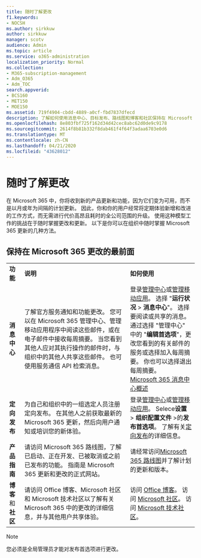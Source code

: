 ```yaml
---
title: 随时了解更改
f1.keywords:
- NOCSH
ms.author: sirkkuw
author: sirkkuw
manager: scotv
audience: Admin
ms.topic: article
ms.service: o365-administration
localization_priority: Normal
ms.collection:
- M365-subscription-management
- Adm_O365
- Adm_TOC
search.appverid:
- BCS160
- MET150
- MOE150
ms.assetid: 719f4904-cbdd-4889-a0cf-fbd7837dfecd
description: 了解如何使用消息中心、目标发布、路线图和博客和社区保持在 Microsoft 365 更新的最前面。
ms.openlocfilehash: 8e803fbf725f162d34d42cec8abc62d0de9c9178
ms.sourcegitcommit: 2614f8b81b332f8dab461f4f64f3adaa6703e0d6
ms.translationtype: MT
ms.contentlocale: zh-CN
ms.lasthandoff: 04/21/2020
ms.locfileid: "43628012"
---
```

# <a name="stay-on-top-of-changes"></a>随时了解更改

在 Microsoft 365 中，你将收到新的产品更新和功能，因为它们变为可用，而不是以月或年为间隔的计划更新。 因此，你和你的用户经常将定期体验新增和改进的工作方式，而无需进行代价高昂且耗时的全公司范围的升级。 使用这种模型工作的挑战在于随时掌握更改和更新。 以下是你可以在组织中随时掌握 Microsoft 365 更新的几种方法。

## <a name="stay-on-top-of-microsoft-365-changes"></a>保持在 Microsoft 365 更改的最前面

||||
|:-----|:-----|:-----|
|**功能** <br/> |**说明** <br/> |**如何使用** <br/> |
|**消息中心** <br/> |了解官方服务通知和功能更改。 您可以在 Microsoft 365 管理中心、管理移动应用程序中阅读这些邮件，或在电子邮件中接收每周摘要。 当您看到其他人应对其执行操作的邮件时，与组织中的其他人共享这些邮件。 也可使用服务通信 API 检索消息。  <br/> |登录[管理中心](../admin-overview/about-the-admin-center.md)或[管理移动应用](../admin-overview/admin-mobile-app.md)。 选择 "**运行状况** \> **消息中心**"。 选择要阅读或共享的消息。  <br/> 通过选择 "管理中心" 中的 "**编辑首选项**"，更改您看到的有关邮件的服务或选择加入每周摘要。 你也可以选择退出每周摘要。  <br/> [Microsoft 365 消息中心概述](message-center.md) <br/> |
|**定向发布** <br/> |为自己和组织中的一组选定人员注册定向发布。 在其他人之前获取最新的 Microsoft 365 更新，然后向用户通知或培训您的新体验。  <br/> |登录[管理中心](../admin-overview/about-the-admin-center.md)或[管理移动应用](../admin-overview/admin-mobile-app.md)。 Selece**设置** \> **组织配置文件** \>的**发布首选项**。 了解有关[定向发布](release-options-in-office-365.md)的详细信息。  <br/> |
|**产品指南** <br/> |请访问 Microsoft 365 路线图，了解已启动、正在开发、已被取消或之前已发布的功能。 指南是 Microsoft 365 更新和更改的正式网站。  <br/> |请经常访问[Microsoft 365 路线图](https://www.microsoft.com/microsoft-365/roadmap)并了解计划的更新和版本。  <br/> |
|**博客** 和 **社区** <br/> |请访问 Office 博客、Microsoft 社区和 Microsoft 技术社区以了解有关 Microsoft 365 中的更改的详细信息，并与其他用户共享体验。  <br/> |访问 [Office 博客](https://www.microsoft.com/en-us/microsoft-365/blog/)。 访问 [Microsoft 社区](https://answers.microsoft.com)。 访问 [Microsoft 技术社区](https://techcommunity.microsoft.com)。  <br/> |

> [!NOTE]
> 您必须是全局管理员才能对发布首选项进行更改。
